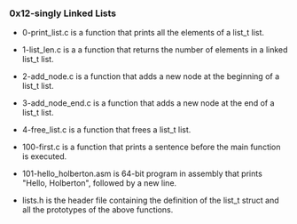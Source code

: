 ### 0x12-singly Linked Lists
* 0-print_list.c is a function that prints all the elements of a list_t list.

* 1-list_len.c is a a function that returns the number of elements in a linked list_t list.

* 2-add_node.c is a function that adds a new node at the beginning of a list_t list.

* 3-add_node_end.c is a function that adds a new node at the end of a list_t list.

* 4-free_list.c is a function that frees a list_t list.

* 100-first.c is a function that prints a sentence before the main function is executed.

* 101-hello_holberton.asm is 64-bit program in assembly that prints "Hello, Holberton", followed by a new line.

* lists.h is the header file containing the definition of the list_t struct and all the prototypes of the above functions.

